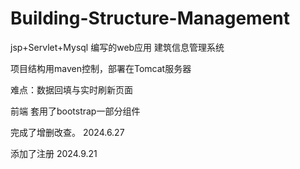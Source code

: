 # Building-Structure-Management
jsp+Servlet+Mysql 编写的web应用 建筑信息管理系统

项目结构用maven控制，部署在Tomcat服务器

难点：数据回填与实时刷新页面

前端 套用了bootstrap一部分组件

完成了增删改查。
2024.6.27

添加了注册 
2024.9.21


